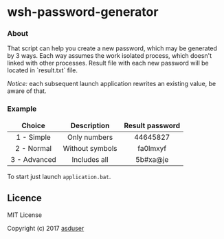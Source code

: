 # wsh-password-generator

### About

<p>That script can help you create a new password, which may be generated by 3 ways. Each way assumes the work isolated process, which doesn't linked with other processes.
Result file with each new password will be located in `result.txt` file.<br/>

<p><i>Notice:</i> each subsequent launch application rewrites an existing value, be aware of that.</p>

### Example

<table>
<thead align="center">
<tr>
<td><b>Choice</b></td>
<td><b>Description</b></td>
<td><b>Result password</b></td>
</tr>
</thead>
<tbody align="center">
<tr>
<td> 1 - Simple </td>
<td> Only numbers </td>
<td> 44645827 </td>
</tr>
<tr>
<td> 2 - Normal </td>
<td> Without symbols </td>
<td> fa0lmxyf </td>
</tr>
<tr>
<td> 3 - Advanced </td>
<td> Includes all </td>
<td> 5b#xa@je </td>
</tr>
</tbody>
</table>

To start just launch `application.bat`.


## Licence

MIT License

Copyright (c) 2017 [asduser](https://github.com/asduser)
